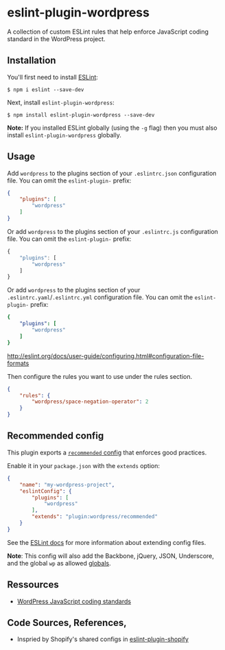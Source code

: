 # eslint-plugin-wordpress

A collection of custom ESLint rules that help enforce JavaScript coding standard in the WordPress project.

## Installation

You'll first need to install [ESLint](http://eslint.org):

```
$ npm i eslint --save-dev
```

Next, install `eslint-plugin-wordpress`:

```
$ npm install eslint-plugin-wordpress --save-dev
```

**Note:** If you installed ESLint globally (using the `-g` flag) then you must also install `eslint-plugin-wordpress` globally.

## Usage

Add `wordpress` to the plugins section of your `.eslintrc.json` configuration file. You can omit the `eslint-plugin-` prefix:

```json
{
    "plugins": [
        "wordpress"
    ]
}
```

Or add `wordpress` to the plugins section of your `.eslintrc.js` configuration file. You can omit the `eslint-plugin-` prefix:

```js
{
    "plugins": [
        "wordpress"
    ]
}
```

Or add `wordpress` to the plugins section of your `.eslintrc.yaml`/`.eslintrc.yml` configuration file. You can omit the `eslint-plugin-` prefix:

```yaml
{
    "plugins": [
        "wordpress"
    ]
}
```
http://eslint.org/docs/user-guide/configuring.html#configuration-file-formats


Then configure the rules you want to use under the rules section.

```json
{
    "rules": {
        "wordpress/space-negation-operator": 2
    }
}
```

## Recommended config

This plugin exports a [`recommended` config](index.js) that enforces good practices.

Enable it in your `package.json` with the `extends` option:

```json
{
	"name": "my-wordpress-project",
	"eslintConfig": {
		"plugins": [
			"wordpress"
		],
		"extends": "plugin:wordpress/recommended"
	}
}
```

See the [ESLint docs](http://eslint.org/docs/user-guide/configuring#extending-configuration-files) for more information about extending config files.

**Note**: This config will also add the Backbone, jQuery, JSON, Underscore, and the global `wp` as allowed [globals](http://eslint.org/docs/user-guide/configuring#specifying-globals).

## Ressources

- [WordPress JavaScript coding standards](https://make.wordpress.org/core/handbook/best-practices/coding-standards/javascript/)

## Code Sources, References, 

- Inspried by Shopify's shared configs in [eslint-plugin-shopify](https://github.com/Shopify/javascript/tree/master/packages/eslint-plugin-shopify)
